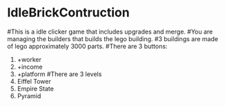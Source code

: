 # IdleBrickContruction

#This is a idle clicker game that includes upgrades and merge.
#You are managing the builders that builds the lego building.
#3 buildings are made of lego approximately 3000 parts.
#There are 3 buttons:
1) +worker
2) +income
3) +platform
#There are 3 levels
1) Eiffel Tower
2) Empire State
3) Pyramid
 
